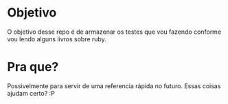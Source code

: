 Objetivo
========

O objetivo desse repo é de armazenar os testes que vou fazendo conforme vou lendo alguns livros sobre ruby.

Pra que?
========

Possivelmente para servir de uma referencia rápida no futuro. Essas coisas ajudam certo? :P

